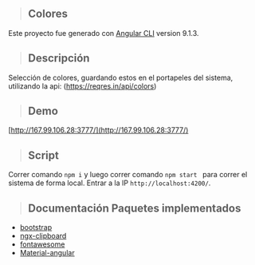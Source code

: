 >## Colores
Este proyecto fue generado con [Angular CLI](https://github.com/angular/angular-cli) version 9.1.3.


>## Descripción
Selección de colores, guardando estos en el portapeles del sistema, utilizando la api: (https://reqres.in/api/colors)

>## Demo
[http://167.99.106.28:3777/](http://167.99.106.28:3777/)

>## Script
Correr comando `npm i` y luego correr comando  `npm start ` para correr el sistema de forma local. 
Entrar a la IP  `http://localhost:4200/`.


>## Documentación Paquetes implementados
- [bootstrap](https://getbootstrap.com/)
- [ngx-clipboard](https://github.com/maxisam/ngx-clipboard)
- [fontawesome](https://fontawesome.com/how-to-use/on-the-web/setup/using-package-managers)
- [Material-angular](https://material.angular.io/)